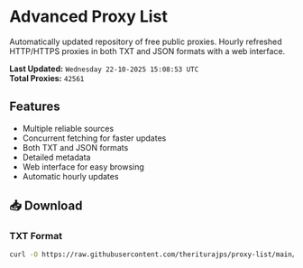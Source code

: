 # Advanced Proxy List

Automatically updated repository of free public proxies. Hourly refreshed HTTP/HTTPS proxies in both TXT and JSON formats with a web interface.

**Last Updated:** `Wednesday 22-10-2025 15:08:53 UTC`  
**Total Proxies:** `42561`

## Features
- Multiple reliable sources
- Concurrent fetching for faster updates
- Both TXT and JSON formats
- Detailed metadata
- Web interface for easy browsing
- Automatic hourly updates

## 📥 Download

### TXT Format
```bash
curl -O https://raw.githubusercontent.com/theriturajps/proxy-list/main/proxies.txt